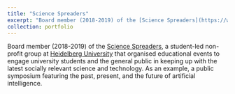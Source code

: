 ```yaml
---
title: "Science Spreaders"
excerpt: "Board member (2018-2019) of the [Science Spreaders](https://www.facebook.com/ScienceSpreadersHD?locale=de_DE), a student-led non-profit group at [Heidelberg University](https://www.uni-heidelberg.de/en) that organised educational events to engage university students and the general public in keeping up with the latest socially relevant science and technology. As an example, a public symposium featuring the past, present, and the future of artificial intelligence."
collection: portfolio
---
```


Board member (2018-2019) of the [Science Spreaders](https://www.facebook.com/ScienceSpreadersHD?locale=de_DE), a student-led non-profit group at [Heidelberg University](https://www.uni-heidelberg.de/en) that organised educational events to engage university students and the general public in keeping up with the latest socially relevant science and technology. As an example, a public symposium featuring the past, present, and the future of artificial intelligence.
